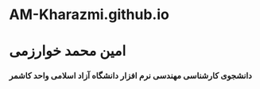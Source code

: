 # AM-Kharazmi.github.io
<h1>امین محمد خوارزمی</h1>
<h3>دانشجوی کارشناسی مهندسی نرم افزار دانشگاه آزاد اسلامی واحد کاشمر </h3>



























